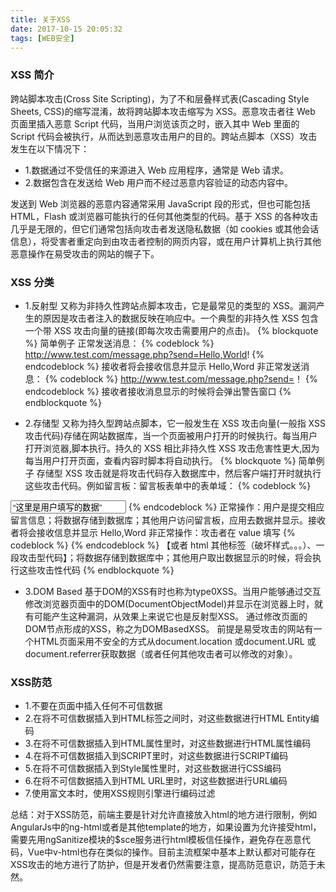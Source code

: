 ```yaml
---
title: 关于XSS
date: 2017-10-15 20:05:32
tags: [WEB安全]
---
```


### XSS 简介

跨站脚本攻击(Cross Site Scripting)，为了不和层叠样式表(Cascading Style Sheets, CSS)的缩写混淆，故将跨站脚本攻击缩写为 XSS。恶意攻击者往 Web 页面里插入恶意 Script 代码，当用户浏览该页之时，嵌入其中 Web 里面的 Script 代码会被执行，从而达到恶意攻击用户的目的。跨站点脚本（XSS）攻击发生在以下情况下：

* 1.数据通过不受信任的来源进入 Web 应用程序，通常是 Web 请求。
* 2.数据包含在发送给 Web 用户而不经过恶意内容验证的动态内容中。

发送到 Web 浏览器的恶意内容通常采用 JavaScript 段的形式，但也可能包括 HTML，Flash 或浏览器可能执行的任何其他类型的代码。基于 XSS 的各种攻击几乎是无限的，但它们通常包括向攻击者发送隐私数据（如 cookies 或其他会话信息），将受害者重定向到由攻击者控制的网页内容，或在用户计算机上执行其他恶意操作在易受攻击的网站的幌子下。

### XSS 分类

* 1.反射型
又称为非持久性跨站点脚本攻击，它是最常见的类型的 XSS。漏洞产生的原因是攻击者注入的数据反映在响应中。一个典型的非持久性 XSS 包含一个带 XSS 攻击向量的链接(即每次攻击需要用户的点击)。
{% blockquote %}
简单例子
正常发送消息：
{% codeblock %}
http://www.test.com/message.php?send=Hello,World!
{% endcodeblock %}
接收者将会接收信息并显示 Hello,Word
非正常发送消息：
{% codeblock %}
http://www.test.com/message.php?send=<script>alert(‘foolish!’)</script>！
{% endcodeblock %}
接收者接收消息显示的时候将会弹出警告窗口
{% endblockquote %}

* 2.存储型
又称为持久型跨站点脚本，它一般发生在 XSS 攻击向量(一般指 XSS 攻击代码)存储在网站数据库，当一个页面被用户打开的时候执行。每当用户打开浏览器,脚本执行。持久的 XSS 相比非持久性 XSS 攻击危害性更大,因为每当用户打开页面，查看内容时脚本将自动执行。
{% blockquote %}
简单例子
存储型 XSS 攻击就是将攻击代码存入数据库中，然后客户端打开时就执行这些攻击代码。例如留言板：留言板表单中的表单域：
{% codeblock %}
<input type=“text” name=“content” value=“这里是用户填写的数据”>
{% endcodeblock %}
正常操作：用户是提交相应留言信息；将数据存储到数据库；其他用户访问留言板，应用去数据并显示。接收者将会接收信息并显示 Hello,Word
非正常操作：攻击者在 value 填写
{% codeblock %}
<script>alert(‘foolish!’)</script>
{% endcodeblock %}
【或者 html 其他标签（破坏样式。。。）、一段攻击型代码】；将数据存储到数据库中；其他用户取出数据显示的时候，将会执行这些攻击性代码
{% endblockquote %}

* 3.DOM Based
基于DOM的XSS有时也称为type0XSS。当用户能够通过交互修改浏览器页面中的DOM(DocumentObjectModel)并显示在浏览器上时，就有可能产生这种漏洞，从效果上来说它也是反射型XSS。
通过修改页面的DOM节点形成的XSS，称之为DOMBasedXSS。
前提是易受攻击的网站有一个HTML页面采用不安全的方式从document.location 或document.URL 或 document.referrer获取数据（或者任何其他攻击者可以修改的对象）。

### XSS防范
* 1.不要在页面中插入任何不可信数据
* 2.在将不可信数据插入到HTML标签之间时，对这些数据进行HTML Entity编码
* 3.在将不可信数据插入到HTML属性里时，对这些数据进行HTML属性编码
* 4.在将不可信数据插入到SCRIPT里时，对这些数据进行SCRIPT编码
* 5.在将不可信数据插入到Style属性里时，对这些数据进行CSS编码
* 6.在将不可信数据插入到HTML URL里时，对这些数据进行URL编码
* 7.使用富文本时，使用XSS规则引擎进行编码过滤

总结：对于XSS防范，前端主要是针对允许直接放入html的地方进行限制，例如AngularJs中的ng-html或者是其他template的地方，如果设置为允许接受html，需要先用ngSanitize模块的$sce服务进行html模板信任操作，避免存在恶意代码，Vue中v-html也存在类似的操作。目前主流框架中基本上默认都对可能存在XSS攻击的地方进行了防护，但是开发者仍然需要注意，提高防范意识，防范于未然。